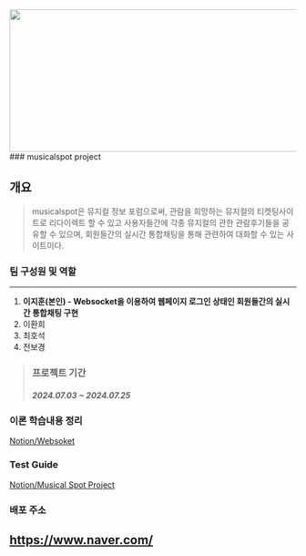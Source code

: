 <img src="front/src/assets/images/musical-spot-logo.png" width="600" height="250">
### musicalspot project

## 개요
> musicalspot은 뮤지컬 정보 포럼으로써, 관람을 희망하는 뮤지컬의 티켓팅사이트로 리다이렉트 할 수 있고 
> 사용자들간에 각종 뮤지컬의 관한 관람후기들을 공유할 수 있으며,  회원들간의 실시간 통합채팅을 통해 관련하여 
> 대화할 수 있는 사이트이다.

### 팀 구성원 및 역할
---
1. __이지훈(본인) - Websocket을 이용하여 웹페이지 로그인 상태인 회원들간의 실시간 통합채팅 구현__
2. 이환희
3. 최호석
4. 전보경

> ### 프로젝트 기간
> ##### 2024.07.03 ~ 2024.07.25

### 이론 학습내용 정리
[Notion/Websoket](<https://acute-run-1b2.notion.site/WebSocket-8108117d76864123bdadc46ea2871eff?pvs=4>)

### Test Guide
[Notion/Musical Spot Project](<https://acute-run-1b2.notion.site/Musical-Spot-Project-8b6cdde4864e4184b57ff00e9ca2d025?pvs=4>)

### 배포 주소
<https://www.naver.com/>
---






